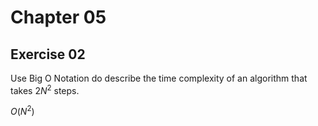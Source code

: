 
# Chapter 05

## Exercise 02

Use Big O Notation do describe the time complexity of an algorithm that takes $2N^2$ steps.

$O\left(N^2\right)$
